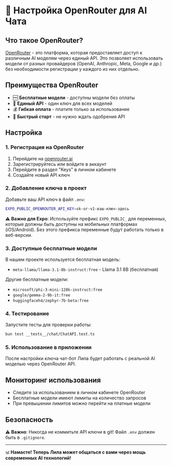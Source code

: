 # 🤖 Настройка OpenRouter для AI Чата

## Что такое OpenRouter?

[OpenRouter](https://openrouter.ai/) - это платформа, которая предоставляет доступ к различным AI моделям через единый API. Это позволяет использовать модели от разных провайдеров (OpenAI, Anthropic, Meta, Google и др.) без необходимости регистрации у каждого из них отдельно.

## Преимущества OpenRouter

- 🆓 **Бесплатные модели** - доступны модели без оплаты
- 🔄 **Единый API** - один ключ для всех моделей
- 💰 **Гибкая оплата** - платите только за использование
- 🚀 **Быстрый старт** - не нужно ждать одобрения API

## Настройка

### 1. Регистрация на OpenRouter

1. Перейдите на [openrouter.ai](https://openrouter.ai/)
2. Зарегистрируйтесь или войдите в аккаунт
3. Перейдите в раздел "Keys" в личном кабинете
4. Создайте новый API ключ

### 2. Добавление ключа в проект

Добавьте ваш API ключ в файл `.env`:

```bash
EXPO_PUBLIC_OPENROUTER_API_KEY=sk-or-v1-ваш-ключ-здесь
```

⚠️ **Важно для Expo**: Используйте префикс `EXPO_PUBLIC_` для переменных, которые должны быть доступны на мобильных платформах (iOS/Android). Без этого префикса переменные будут работать только в веб-версии.

### 3. Доступные бесплатные модели

В нашем проекте используется бесплатная модель:
- `meta-llama/llama-3.1-8b-instruct:free` - Llama 3.1 8B (бесплатная)

Другие бесплатные модели:
- `microsoft/phi-3-mini-128k-instruct:free`
- `google/gemma-2-9b-it:free`
- `huggingfaceh4/zephyr-7b-beta:free`

### 4. Тестирование

Запустите тесты для проверки работы:

```bash
bun test __tests__/chat/ChatAPI.test.ts
```

### 5. Использование в приложении

После настройки ключа чат-бот Лила будет работать с реальной AI моделью через OpenRouter API.

## Мониторинг использования

- Следите за использованием в личном кабинете OpenRouter
- Бесплатные модели имеют лимиты на количество запросов
- При превышении лимитов можно перейти на платные модели

## Безопасность

⚠️ **Важно**: Никогда не коммитьте API ключи в git! Файл `.env` должен быть в `.gitignore`.

---

🕉️ **Намасте! Теперь Лила может общаться с вами через мощь современных AI технологий!** 